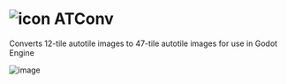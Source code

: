 # ![icon](https://user-images.githubusercontent.com/1023003/45050483-0baf3b00-b047-11e8-9b3c-977e1fee8b82.png) ATConv
Converts 12-tile autotile images to 47-tile autotile images for use in Godot Engine

![image](https://user-images.githubusercontent.com/1023003/45050421-e5899b00-b046-11e8-8c8a-df332b4def28.png)
